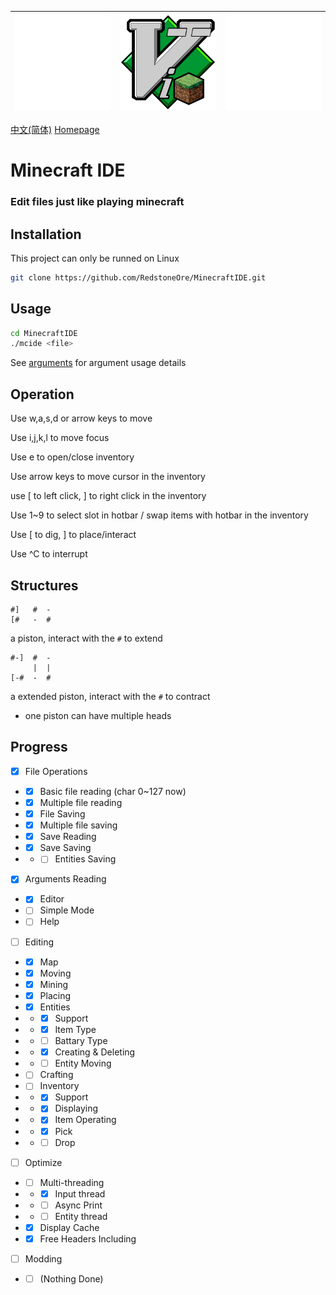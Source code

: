 |![Empty Image](docs/empty.png)|![Minecraft IDE](MinecraftIDE.png)|![Empty Image](docs/empty.png)|
|-|-|-|

[中文(简体)](docs/README.zh-CN.md) [Homepage](.)

# Minecraft IDE
### Edit files just like playing minecraft

## Installation
This project can only be runned on Linux
```sh
git clone https://github.com/RedstoneOre/MinecraftIDE.git

```

## Usage
```sh
cd MinecraftIDE
./mcide <file>
```
See [arguments](docs/arguments/en-US.txt) for argument usage details

## Operation

Use w,a,s,d or arrow keys to move

Use i,j,k,l to move focus

Use e to open/close inventory

Use arrow keys to move cursor in the inventory

use \[ to left click, \] to right click in the inventory

Use 1~9 to select slot in hotbar / swap items with hotbar in the inventory

Use \[ to dig, \] to place/interact

Use ^C to interrupt

## Structures

```
#]   #  -
[#   -  #
```
a piston, interact with the `#` to extend
```
#-]  #  -
     |  |
[-#  -  #
```
a extended piston, interact with the `#` to contract
+ one piston can have multiple heads

## Progress

- [x] File Operations
- - [x] Basic file reading (char 0~127 now)
- - [x] Multiple file reading
- - [x] File Saving
- - [x] Multiple file saving
- - [x] Save Reading
- - [x] Save Saving
- - - [ ] Entities Saving
- [x] Arguments Reading
- - [x] Editor
- - [ ] Simple Mode
- - [ ] Help
- [ ] Editing
- - [x] Map
- - [x] Moving
- - [x] Mining
- - [x] Placing
- - [x] Entities
- - - [x] Support
- - - [x] Item Type
- - - [ ] Battary Type
- - - [x] Creating & Deleting
- - - [ ] Entity Moving
- - [ ] Crafting
- - [ ] Inventory
- - - [x] Support
- - - [x] Displaying
- - - [x] Item Operating
- - - [x] Pick
- - - [ ] Drop
- [ ] Optimize
- - [ ] Multi-threading
- - - [x] Input thread
- - - [ ] Async Print
- - - [ ] Entity thread
- - [x] Display Cache
- - [x] Free Headers Including
- [ ] Modding
- - [ ] \(Nothing Done\)
